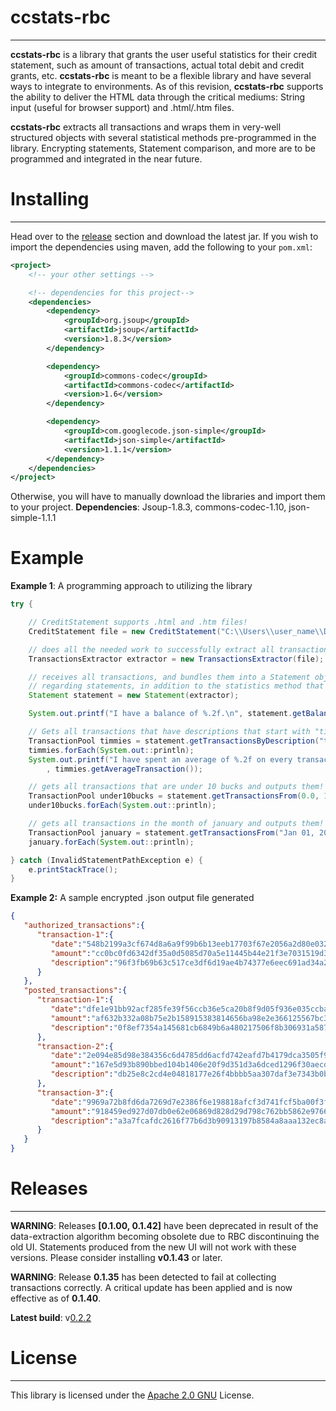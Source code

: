 ccstats-rbc
===========
---

**ccstats-rbc** is a library that grants the user useful statistics for their credit statement,
such as amount of transactions, actual total debit and credit grants, etc. **ccstats-rbc** is meant to be a flexible library and have several ways to integrate to environments. As of this revision, **ccstats-rbc** supports the ability to deliver the HTML data through the critical mediums: String input (useful for browser support) and .html/.htm files.

**ccstats-rbc** extracts all transactions and wraps them in very-well structured objects with several statistical methods pre-programmed in the library. Encrypting statements, Statement comparison, and more are to be programmed and integrated in the near future.


Installing
=====
---

Head over to the [release](https://github.com/ahmedsakr/ccstats-rbc/releases) section and download the latest jar.
If you wish to import the dependencies using maven, add the following to your `pom.xml`:

```xml
<project>
    <!-- your other settings -->

    <!-- dependencies for this project-->
    <dependencies>
        <dependency>
            <groupId>org.jsoup</groupId>
            <artifactId>jsoup</artifactId>
            <version>1.8.3</version>
        </dependency>

        <dependency>
            <groupId>commons-codec</groupId>
            <artifactId>commons-codec</artifactId>
            <version>1.6</version>
        </dependency>

        <dependency>
            <groupId>com.googlecode.json-simple</groupId>
            <artifactId>json-simple</artifactId>
            <version>1.1.1</version>
        </dependency>
    </dependencies>
</project>
```

Otherwise, you will have to manually download the libraries and import them to your project.
**Dependencies**: Jsoup-1.8.3, commons-codec-1.10, json-simple-1.1.1


Example
=======

**Example 1**: A programming approach to utilizing the library

```java
try {

    // CreditStatement supports .html and .htm files!
    CreditStatement file = new CreditStatement("C:\\Users\\user_name\\Desktop\\statement.htm");

    // does all the needed work to successfully extract all transactions so they are ready to be used.
    TransactionsExtractor extractor = new TransactionsExtractor(file);

    // receives all transactions, and bundles them into a Statement object that has specific methods
    // regarding statements, in addition to the statistics method that the statement class inherits from.
    Statement statement = new Statement(extractor);

    System.out.printf("I have a balance of %.2f.\n", statement.getBalance());

    // Gets all transactions that have descriptions that start with "tim hortons" and outputs them all!
    TransactionPool timmies = statement.getTransactionsByDescription("tim hortons", true);
    timmies.forEach(System.out::println);
    System.out.printf("I have spent an average of %.2f on every transaction at tim hortons!"
        , timmies.getAverageTransaction());

    // gets all transactions that are under 10 bucks and outputs them!
    TransactionPool under10bucks = statement.getTransactionsFrom(0.0, 10);
    under10bucks.forEach(System.out::println);

    // gets all transactions in the month of january and outputs them!
    TransactionPool january = statement.getTransactionsFrom("Jan 01, 2016", "Jan 31, 2016");
    january.forEach(System.out::println);

} catch (InvalidStatementPathException e) {
    e.printStackTrace();
}
```

**Example 2:** A sample encrypted .json output file generated

```json
{
   "authorized_transactions":{
      "transaction-1":{
         "date":"548b2199a3cf674d8a6a9f99b6b13eeb17703f67e2056a2d80e032d6d7b093e29e6303f5fe458718c74463227b1b5b35c10c22a1",
         "amount":"cc0bc0fd6342df35a0d5085d70a5e11445b44e21f3e7031519d3e051178a2698f3515c9cacf60b864d5ceb8777bb7ab3cf37311c",
         "description":"96f3fb69b63c517ce3df6d19ae4b74377e6eec691ad34a2341d73d67975740ed095f2085999de46ba22ce9c0536849ba74346faeee52683b62068b6a0f143c95011b4d58"
      }
   },
   "posted_transactions":{
      "transaction-1":{
         "date":"dfe1e91bb92acf285fe39f56ccb36e5ca20b8f9d05f936e035ccba654f042f66be284eb6beff68c1d0a813f32019a073c8ae714e",
         "amount":"af632b332a08b75e2b158915383814656ba98e2e366125567bc3a1b2ee7883f1f4b258cd51a9bd5f576e3ddfed37f824a1fa2e51",
         "description":"0f8ef7354a145681cb6849b6a480217506f8b306931a587f30b059337190570924ac5ad1fac5248b979ceec88b2f81caad8cf27c1ea4295157e844e857e4c5b3d2b97f3f"
      },
      "transaction-2":{
         "date":"2e094e85d98e384356c6d4785dd6acfd742eafd7b4179dca3505f92a635758edc96bda9bf199fdd03e71dcdbbaef801cabff9434",
         "amount":"167e5d93b890bbed104b1406e20f9d351d3a6dced1296f30aecde35fa77221b4bc916ee207f8fe6e95b96862cdaa23fd74532a85",
         "description":"db25e8c2cd4e04818177e26f4bbbb5aa307daf3e7343b0bffb3f10596bcb781e840adb543d27897516a981ce21e14a684e0cd7cf2e0d663e3fe72a0b7064381aaaf30d9191585df52fc51e1936c6ced52b474ca9"
      },
      "transaction-3":{
         "date":"9969a72b8fd6da7269d7e2386f6e198818afcf3d741fcf5ba00f3fef65d9faa9213eacd610556bb7b6fcf9e61f8e36a3de7e67aa",
         "amount":"918459ed927d07db0e62e06869d828d29d798c762bb5862e9766756ccf6b856fb3fcbb2a986392295fc53f425d79054bf1036de1",
         "description":"a3a7fcafdc2616f77b6d3b90913197b8584a8aaa132ec8ad50c2f2e3556a5b20a58b95ab71d1b55d081e6b25f105361d941ffa41fe5f34c669cdc08a53d81c29c072ef0dac8216868ecd35a40a54957ccbc3fd15"
      }
   }
}
```

Releases
=====
---

**WARNING**: Releases **[0.1.00, 0.1.42]** have been deprecated in result of the data-extraction algorithm becoming
obsolete due to RBC discontinuing the old UI. Statements produced from the new UI will not work with these versions.
Please consider installing **v0.1.43** or later.

**WARNING**: Release **0.1.35** has been detected to fail at collecting transactions correctly. A critical update
has been applied and is now effective as of **0.1.40**.

**Latest build**: v[0.2.2](https://github.com/ahmedsakr/ccstats-rbc/releases/tag/0.2.2)

License
====
---
This library is licensed under the [Apache 2.0 GNU](http://www.apache.org/licenses/LICENSE-2.0) License.